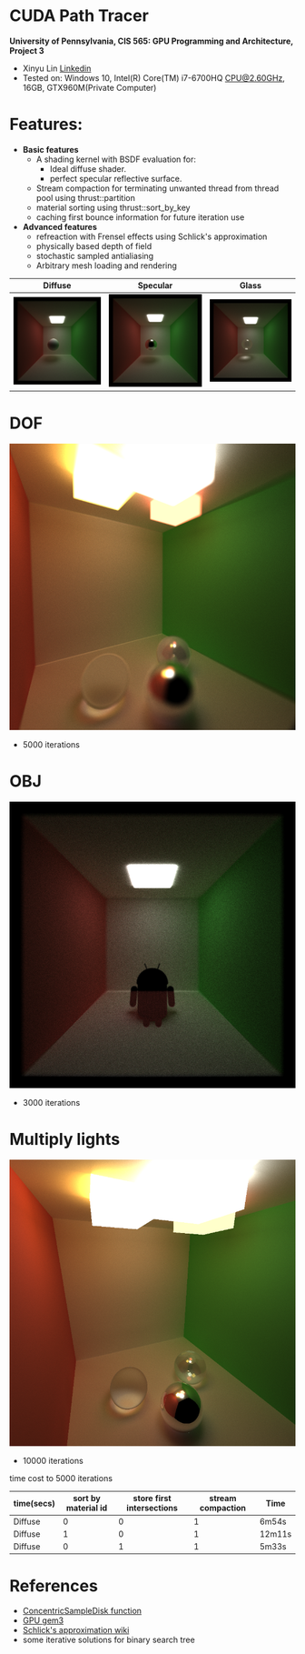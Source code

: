 CUDA Path Tracer
================

**University of Pennsylvania, CIS 565: GPU Programming and Architecture, Project 3**

* Xinyu Lin
[Linkedin](https://www.linkedin.com/in/xinyu-lin-138352125/)
* Tested on: Windows 10, Intel(R) Core(TM) i7-6700HQ CPU@2.60GHz, 16GB, GTX960M(Private Computer)



# Features:
- **Basic features**
  - A shading kernel with BSDF evaluation for:
    - Ideal diffuse shader.
    - perfect specular reflective surface.
  - Stream compaction for terminating unwanted thread from thread pool using thrust::partition
  - material sorting using thrust::sort_by_key
  - caching first bounce information for future iteration use
- **Advanced features**
  - refreaction with Frensel effects using Schlick's approximation 
  - physically based depth of field
  - stochastic sampled antialiasing
  - Arbitrary mesh loading and rendering
  
Diffuse | Specular | Glass
------|------|------
![](img/diffuse.png) | ![](img/specular.png) | ![](img/glass.png)

# DOF
  ![](img/dof.png)
  - 5000 iterations
  
# OBJ
  ![](img/obj.png)
  - 3000 iterations

# Multiply lights
  ![](img/alll.png)
  - 10000 iterations

time cost to 5000 iterations

time(secs)	|sort by material id	|store first intersections |  stream compaction | Time
--------------|---------|-------|---------|-------
Diffuse|	0|	0 | 1| 6m54s
Diffuse|	1|	0| 1|12m11s
Diffuse|0 | 1| 1|5m33s

# References
- [ConcentricSampleDisk function](https://pub.dartlang.org/documentation/dartray/0.0.1/core/ConcentricSampleDisk.html)
- [GPU gem3](https://developer.nvidia.com/gpugems/GPUGems3/gpugems3_pref01.html)
- [Schlick's approximation wiki](https://en.wikipedia.org/wiki/Schlick's_approximation)
- some iterative solutions for binary search tree 
